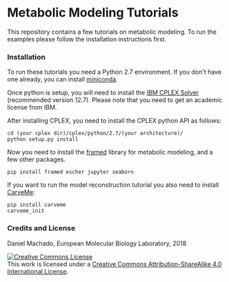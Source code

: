 # Metabolic Modeling Tutorials

This repository contains a few tutorials on metabolic modeling. To run the examples please follow the installation instructions first.

### Installation

To run these tutorials you need a Python 2.7 environment. If you don't have one already, you can install [miniconda](https://conda.io/miniconda.html). 

Once python is setup, you will need to install the [IBM CPLEX Solver](https://www.ibm.com/de-en/marketplace/ibm-ilog-cplex) (recommended version 12.7). Please note that you need to get an academic license from IBM.

After installing CPLEX, you need to install the CPLEX python API as follows:

```
cd (your cplex dir)/cplex/python/2.7/(your architecture)/
python setup.py install
```

Now you need to install the [framed](http://framed.readthedocs.io/en/latest/) library for metabolic modeling, and a few other packages.

```
pip install framed escher jupyter seaborn
```

If you want to run the model reconstruction tutorial you also need to install [CarveMe](http://carveme.readthedocs.io/en/latest/):

```
pip install carveme
carveme_init
```

### Credits and License

Daniel Machado, European Molecular Biology Laboratory, 2018

<a rel="license" href="http://creativecommons.org/licenses/by-sa/4.0/"><img alt="Creative Commons License" style="border-width:0" src="https://i.creativecommons.org/l/by-sa/4.0/88x31.png" /></a><br />This work is licensed under a <a rel="license" href="http://creativecommons.org/licenses/by-sa/4.0/">Creative Commons Attribution-ShareAlike 4.0 International License</a>.